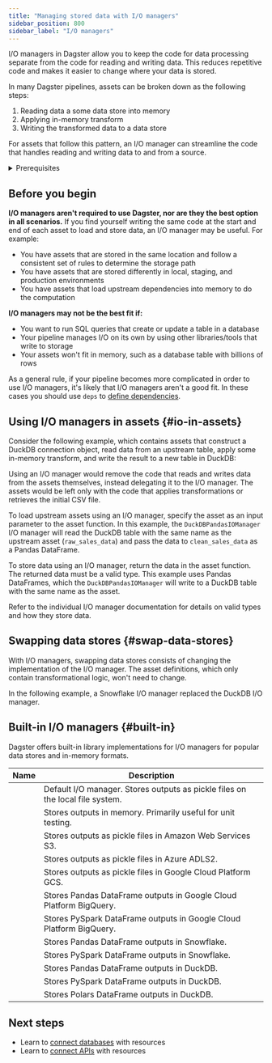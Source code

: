 ```yaml
---
title: "Managing stored data with I/O managers"
sidebar_position: 800
sidebar_label: "I/O managers"
---
```


I/O managers in Dagster allow you to keep the code for data processing separate from the code for reading and writing data. This reduces repetitive code and makes it easier to change where your data is stored.

In many Dagster pipelines, assets can be broken down as the following steps:

1. Reading data a some data store into memory
2. Applying in-memory transform
3. Writing the transformed data to a data store

For assets that follow this pattern, an I/O manager can streamline the code that handles reading and writing data to and from a source.

<details>
<summary>Prerequisites</summary>

To follow the steps in this guide, you'll need familiarity with:

- [Assets](/guides/build/assets-concepts/index.mdx
- [Resources](/guides/build/configure/resources)
</details>

## Before you begin

**I/O managers aren't required to use Dagster, nor are they the best option in all scenarios.** If you find yourself writing the same code at the start and end of each asset to load and store data, an I/O manager may be useful. For example:

- You have assets that are stored in the same location and follow a consistent set of rules to determine the storage path
- You have assets that are stored differently in local, staging, and production environments
- You have assets that load upstream dependencies into memory to do the computation

**I/O managers may not be the best fit if:**

- You want to run SQL queries that create or update a table in a database
- Your pipeline manages I/O on its own by using other libraries/tools that write to storage
- Your assets won't fit in memory, such as a database table with billions of rows

As a general rule, if your pipeline becomes more complicated in order to use I/O managers, it's likely that I/O managers aren't a good fit. In these cases you should use `deps` to [define dependencies](/guides/build/assets-concepts/asset-dependencies).

## Using I/O managers in assets \{#io-in-assets}

Consider the following example, which contains assets that construct a DuckDB connection object, read data from an upstream table, apply some in-memory transform, and write the result to a new table in DuckDB:

<CodeExample filePath="guides/external-systems/assets-without-io-managers.py" language="python" />

Using an I/O manager would remove the code that reads and writes data from the assets themselves, instead delegating it to the I/O manager. The assets would be left only with the code that applies transformations or retrieves the initial CSV file.

<CodeExample filePath="guides/external-systems/assets-with-io-managers.py" language="python" />

To load upstream assets using an I/O manager, specify the asset as an input parameter to the asset function. In this example, the `DuckDBPandasIOManager` I/O manager will read the DuckDB table with the same name as the upstream asset (`raw_sales_data`) and pass the data to `clean_sales_data` as a Pandas DataFrame.

To store data using an I/O manager, return the data in the asset function. The returned data must be a valid type. This example uses Pandas DataFrames, which the `DuckDBPandasIOManager` will write to a DuckDB table with the same name as the asset.

Refer to the individual I/O manager documentation for details on valid types and how they store data.

## Swapping data stores \{#swap-data-stores}

With I/O managers, swapping data stores consists of changing the implementation of the I/O manager. The asset definitions, which only contain transformational logic, won't need to change.

In the following example, a Snowflake I/O manager replaced the DuckDB I/O manager.

<CodeExample filePath="guides/external-systems/assets-with-snowflake-io-manager.py" language="python" />

## Built-in I/O managers \{#built-in}

Dagster offers built-in library implementations for I/O managers for popular data stores and in-memory formats.

| Name                                                                                       | Description                                                                   |
| ------------------------------------------------------------------------------------------ | ----------------------------------------------------------------------------- |
| <PyObject module="dagster" object="FilesystemIOManager" />                                 | Default I/O manager. Stores outputs as pickle files on the local file system. |
| <PyObject module="dagster" object="InMemoryIOManager" />                                   | Stores outputs in memory. Primarily useful for unit testing.                  |
| <PyObject module="dagster_aws.s3" object="S3PickleIOManager" />                            | Stores outputs as pickle files in Amazon Web Services S3.                     |
| <PyObject module="dagster_azure.adls2" object="ConfigurablePickledObjectADLS2IOManager" /> | Stores outputs as pickle files in Azure ADLS2.                                |
| <PyObject module="dagster_gcp" object="GCSPickleIOManager" />                              | Stores outputs as pickle files in Google Cloud Platform GCS.                  |
| <PyObject module="dagster_gcp_pandas" object="BigQueryPandasIOManager" />                  | Stores Pandas DataFrame outputs in Google Cloud Platform BigQuery.            |
| <PyObject module="dagster_gcp_pyspark" object="BigQueryPySparkIOManager" />                | Stores PySpark DataFrame outputs in Google Cloud Platform BigQuery.           |
| <PyObject module="dagster_snowflake_pandas" object="SnowflakePandasIOManager" />           | Stores Pandas DataFrame outputs in Snowflake.                                 |
| <PyObject module="dagster_snowflake_pyspark" object="SnowflakePySparkIOManager" />         | Stores PySpark DataFrame outputs in Snowflake.                                |
| <PyObject module="dagster_duckdb_pandas" object="DuckDBPandasIOManager" />                 | Stores Pandas DataFrame outputs in DuckDB.                                    |
| <PyObject module="dagster_duckdb_pyspark" object="DuckDBPySparkIOManager" />               | Stores PySpark DataFrame outputs in DuckDB.                                   |
| <PyObject module="dagster_duckdb_polars" object="DuckDBPolarsIOManager" />                 | Stores Polars DataFrame outputs in DuckDB.                                    |                                       |

## Next steps

- Learn to [connect databases](/guides/build/configure/databases) with resources
- Learn to [connect APIs](/guides/build/configure/apis) with resources
